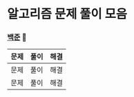 # 알고리즘 문제 풀이 모음

### [백준](https://solved.ac/) 🤪

| 문제 | 풀이 | 해결|
|:---:|:---:|:---:|
| 문제 | 풀이 | 해결|
| 문제 | 풀이 | 해결|
